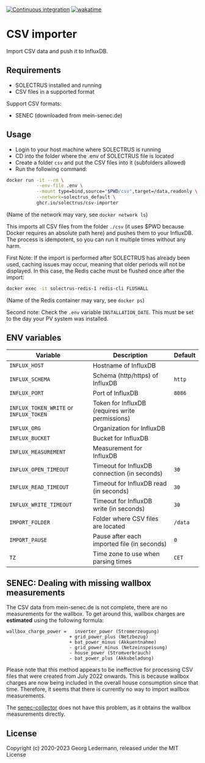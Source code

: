 [![Continuous integration](https://github.com/solectrus/csv-importer/actions/workflows/push.yml/badge.svg)](https://github.com/solectrus/csv-importer/actions/workflows/push.yml)
[![wakatime](https://wakatime.com/badge/user/697af4f5-617a-446d-ba58-407e7f3e0243/project/0fd4e23c-13b0-43a6-bfe0-2f235cbe9785.svg)](https://wakatime.com/badge/user/697af4f5-617a-446d-ba58-407e7f3e0243/project/0fd4e23c-13b0-43a6-bfe0-2f235cbe9785)

# CSV importer

Import CSV data and push it to InfluxDB.

## Requirements

- SOLECTRUS installed and running
- CSV files in a supported format

Support CSV formats:

- SENEC (downloaded from mein-senec.de)

## Usage

- Login to your host machine where SOLECTRUS is running
- CD into the folder where the .env of SOLECTRUS file is located
- Create a folder `csv` and put the CSV files into it (subfolders allowed)
- Run the following command:

```bash
docker run -it --rm \
           --env-file .env \
           --mount type=bind,source="$PWD/csv",target=/data,readonly \
           --network=solectrus_default \
           ghcr.io/solectrus/csv-importer
```

(Name of the network may vary, see `docker network ls`)

This imports all CSV files from the folder `./csv` (it uses $PWD because Docker requires an absolute path here) and pushes them to your InfluxDB.
The process is idempotent, so you can run it multiple times without any harm.

First Note: If the import is performed after SOLECTRUS has already been used, caching issues may occur, meaning that older periods will not be displayed. In this case, the Redis cache must be flushed once after the import:

```bash
docker exec -it solectrus-redis-1 redis-cli FLUSHALL
```

(Name of the Redis container may vary, see `docker ps`)

Second note: Check the `.env` variable `INSTALLATION_DATE`. This must be set to the day your PV system was installed.

## ENV variables

| Variable                               | Description                                     | Default |
| -------------------------------------- | ----------------------------------------------- | ------- |
| `INFLUX_HOST`                          | Hostname of InfluxDB                            |         |
| `INFLUX_SCHEMA`                        | Schema (http/https) of InfluxDB                 | `http`  |
| `INFLUX_PORT`                          | Port of InfluxDB                                | `8086`  |
| `INFLUX_TOKEN_WRITE` or `INFLUX_TOKEN` | Token for InfluxDB (requires write permissions) |         |
| `INFLUX_ORG`                           | Organization for InfluxDB                       |         |
| `INFLUX_BUCKET`                        | Bucket for InfluxDB                             |         |
| `INFLUX_MEASUREMENT`                   | Measurement for InfluxDB                        |         |
| `INFLUX_OPEN_TIMEOUT`                  | Timeout for InfluxDB connection (in seconds)    | `30`    |
| `INFLUX_READ_TIMEOUT`                  | Timeout for InfluxDB read (in seconds)          | `30`    |
| `INFLUX_WRITE_TIMEOUT`                 | Timeout for InfluxDB write (in seconds)         | `30`    |
| `IMPORT_FOLDER`                        | Folder where CSV files are located              | `/data` |
| `IMPORT_PAUSE`                         | Pause after each imported file (in seconds)     | `0`     |
| `TZ`                                   | Time zone to use when parsing times             | `CET`   |

## SENEC: Dealing with missing wallbox measurements

The CSV data from mein-senec.de is not complete, there are no measurements for the wallbox. To get around this, wallbox charges are **estimated** using the following formula:

```
wallbox_charge_power =   inverter_power (Stromerzeugung)
                       + grid_power_plus (Netzbezug)
                       + bat_power_minus (Akkuentnahme)
                       - grid_power_minus (Netzeinspeisung)
                       - house_power (Stromverbrauch)
                       - bat_power_plus (Akkubeladung)
```

Please note that this method appears to be ineffective for processing CSV files that were created from July 2022 onwards. This is because wallbox charges are now being included in the overall house consumption since that time. Therefore, it seems that there is currently no way to import wallbox measurements.

The [senec-collector](https://github.com/solectrus/senec-collector) does not have this problem, as it obtains the wallbox measurements directly.

## License

Copyright (c) 2020-2023 Georg Ledermann, released under the MIT License
